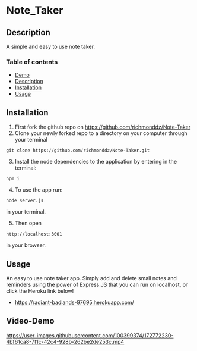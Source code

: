 # Note_Taker

## Description

A simple and easy to use note taker.

### Table of contents

- [Demo](#Video-Demo)
- [Description](#Description)
- [Installation](#Installation)
- [Usage](#Usage)

## Installation

1. First fork the github repo on https://github.com/richmonddz/Note-Taker
2. Clone your newly forked repo to a directory on your computer through your terminal

```
git clone https://github.com/richmonddz/Note-Taker.git
```

3. Install the node dependencies to the application by entering in the terminal:

```
npm i
```

4. To use the app run:

```
node server.js
```

in your terminal.

5. Then open

```
http://localhost:3001
```

in your browser.

## Usage

An easy to use note taker app. Simply add and delete small notes and reminders using the power of Express.JS that you can run on localhost, or click the Heroku link below!

- https://radiant-badlands-97695.herokuapp.com/

## Video-Demo

https://user-images.githubusercontent.com/100399374/172772230-4bf61ca8-7f1c-42c4-928b-262be2de253c.mp4

